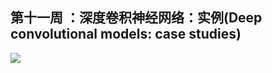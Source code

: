 ## 第十一周 ：深度卷积神经网络：实例(Deep convolutional models: case studies)

![](https://github.com/steveLauwh/DeepLearning-notes/raw/master/DeepLearning.ai_Notes/image/11.jpg)
